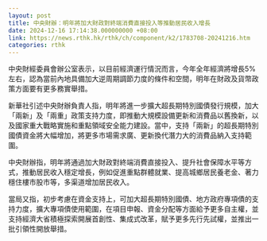 ```yaml
---
layout: post
title: 中央財辦：明年將加大財政對終端消費直接投入等推動居民收入增長
date: 2024-12-16 17:14:38.000000000 +08:00
link: https://news.rthk.hk/rthk/ch/component/k2/1783708-20241216.htm
categories: rthk
---
```


中央財經委員會辦公室表示，以目前經濟運行情況而言，今年全年經濟將增長5%左右，認為當前內地具備加大逆周期調節力度的條件和空間，明年在財政及貨幣政策方面要有更多務實舉措。

新華社引述中央財辦負責人指，明年將進一步擴大超長期特別國債發行規模，加大「兩新」及「兩重」政策支持力度，即推動大規模設備更新和消費品以舊換新，以及國家重大戰略實施和重點領域安全能力建設。當中，支持「兩新」的超長期特別國債資金將大幅增加，將更多市場需求廣、更新換代潛力大的消費品納入支持範圍。

中央財辦指，明年將通過加大財政對終端消費直接投入、提升社會保障水平等方式，推動居民收入穩定增長，例如促進重點群體就業、提高城鄉居民養老金、著力穩住樓市股市等，多渠道增加居民收入。

當局又指，初步考慮在資金支持上，可加大超長期特別國債、地方政府專項債的支持力度，擴大專項債使用範圍，在項目申報、資金分配等方面給予更多自主權，並支持經濟大省積極探索開展首創性、集成式改革，賦予更多先行先試權，並推出一批引領性開放舉措。
